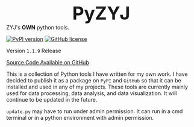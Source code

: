 <center><font size=7><b>PyZYJ</b></font></center>
ZYJ's <b>OWN</b> python tools.

[![PyPI version](https://badge.fury.io/py/pyzyj.svg)](https://badge.fury.io/py/pyzyj)
[![GitHub license](https://img.shields.io/github/license/ZYJIQVV/pyzyj)](https://img.shields.io/github/license/ZYJIQVV/pyzyj)

[//]: # ([![GitHub version]&#40;https://badge.fury.io/gh/ZYJIQVV%2Fpyzyj.svg&#41;]&#40;https://badge.fury.io/gh/ZYJIQVV%2Fpyzyj&#41;)

Version `1.1.9` Release

[Source Code Available on GitHub](https://github.com/ZYJIQVV/pyzyj)

This is a collection of Python tools I have written for my own work.
I have decided to publish it as a package on `PyPI` and `GitHub` so that it can be installed and used in any of my projects.
These tools are currently mainly used for data processing, data analysis, and data visualization.
It will continue to be updated in the future.

`update.py` may have to run under admin permission. It can run in a cmd terminal or in a python environment with admin permission.